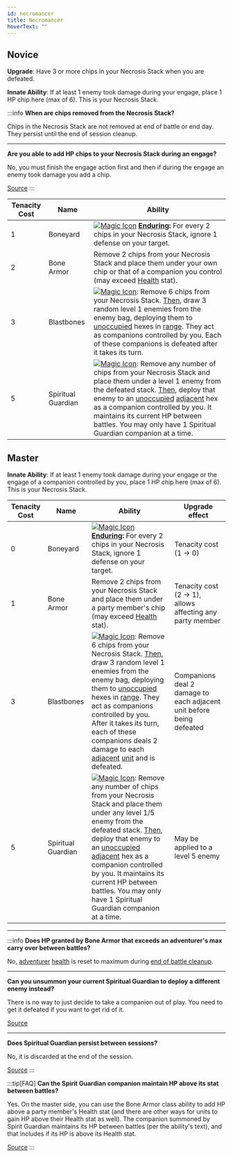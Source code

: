 ```yaml
---
id: necromancer
title: Necromancer
hoverText: ""
---
```


## Novice

**Upgrade**: Have 3 or more chips in your Necrosis Stack when you are defeated.

**Innate Ability**: If at least 1 enemy took damage during your engage, place 1 HP chip here (max of 6). This is your Necrosis Stack.

:::info
**When are chips removed from the Necrosis Stack?**

Chips in the Necrosis Stack are not removed at end of battle or end day. They persist until the end of session cleanup.

---

**Are you able to add HP chips to your Necrosis Stack during an engage?**

No, you must finish the engage action first and then if during the engage an enemy took damage you add a chip.

<a href="https://discord.com/channels/273472391403798528/734891265690304634/1339257250170277918" target="_blank">Source</a>
:::

| Tenacity Cost | Name               | Ability                                                                                                                                                                                                                                                                                                                                                                                                                                                                                                   |
| ------------- | ------------------ | --------------------------------------------------------------------------------------------------------------------------------------------------------------------------------------------------------------------------------------------------------------------------------------------------------------------------------------------------------------------------------------------------------------------------------------------------------------------------------------------------------- |
| 1             | Boneyard           | [<img src="/icons/magic.svg" alt="Magic Icon" className="icon-svg" />](/docs/battles/battle-forms/magic) **[Enduring](/docs/glossary/enduring):** For every 2 chips in your Necrosis Stack, ignore 1 defense on your target.                                                                                                                                                                                                                                                                              |
| 2             | Bone Armor         | Remove 2 chips from your Necrosis Stack and place them under your own chip or that of a companion you control (may exceed [Health](/docs/adventurer/stats/health) stat).                                                                                                                                                                                                                                                                                                                                  |
| 3             | Blastbones         | [<img src="/icons/magic.svg" alt="Magic Icon" className="icon-svg" />](/docs/battles/battle-forms/magic): Remove 6 chips from your Necrosis Stack. [Then](/docs/glossary/then), draw 3 random level 1 enemies from the enemy bag, deploying them to [unoccupied](/docs/glossary/occupied) hexes in [range](/docs/glossary/range). They act as companions controlled by you. Each of these companions is defeated after it takes its turn.                                                                 |
| 5             | Spiritual Guardian | [<img src="/icons/magic.svg" alt="Magic Icon" className="icon-svg" />](/docs/battles/battle-forms/magic): Remove any number of chips from your Necrosis Stack and place them under a level 1 enemy from the defeated stack. [Then](/docs/glossary/then), deploy that enemy to an [unoccupied](/docs/glossary/occupied) [adjacent](/docs/glossary/adjacent) hex as a companion controlled by you. It maintains its current HP between battles. You may only have 1 Spiritual Guardian companion at a time. |

## Master

**Innate Ability**: If at least 1 enemy took damage during your engage or the engage of a companion controlled by you, place 1 HP chip here (max of 6). This is your Necrosis Stack.

| Tenacity Cost | Name               | Ability                                                                                                                                                                                                                                                                                                                                                                                                                                                                                                                               | Upgrade effect                                                       |
| ------------- | ------------------ | ------------------------------------------------------------------------------------------------------------------------------------------------------------------------------------------------------------------------------------------------------------------------------------------------------------------------------------------------------------------------------------------------------------------------------------------------------------------------------------------------------------------------------------- | -------------------------------------------------------------------- |
| 0             | Boneyard           | [<img src="/icons/magic.svg" alt="Magic Icon" className="icon-svg" />](/docs/battles/battle-forms/magic) **[Enduring](/docs/glossary/enduring):** For every 2 chips in your Necrosis Stack, ignore 1 defense on your target.                                                                                                                                                                                                                                                                                                          | Tenacity cost<br/>(1 → 0)                                            |
| 1             | Bone Armor         | Remove 2 chips from your Necrosis Stack and place them under a party member's chip (may exceed [Health](/docs/adventurer/stats/health) stat).                                                                                                                                                                                                                                                                                                                                                                                         | Tenacity cost (2 → 1), allows affecting any party member             |
| 3             | Blastbones         | [<img src="/icons/magic.svg" alt="Magic Icon" className="icon-svg" />](/docs/battles/battle-forms/magic): Remove 6 chips from your Necrosis Stack. [Then](/docs/glossary/then), draw 3 random level 1 enemies from the enemy bag, deploying them to [unoccupied](/docs/glossary/occupied) hexes in [range](/docs/glossary/range). They act as companions controlled by you. After it takes its turn, each of these companions deals 2 damage to each [adjacent](/docs/glossary/adjacent) [unit](/docs/glossary/unit) and is defeated. | Companions deal 2 damage to each adjacent unit before being defeated |
| 5             | Spiritual Guardian | [<img src="/icons/magic.svg" alt="Magic Icon" className="icon-svg" />](/docs/battles/battle-forms/magic): Remove any number of chips from your Necrosis Stack and place them under any level 1/5 enemy from the defeated stack. [Then](/docs/glossary/then), deploy that enemy to an [unoccupied](/docs/glossary/occupied) [adjacent](/docs/glossary/adjacent) hex as a companion controlled by you. It maintains its current HP between battles. You may only have 1 Spiritual Guardian companion at a time.                         | May be applied to a level 5 enemy                                    |

---

:::info
**Does HP granted by Bone Armor that exceeds an adventurer's max carry over between battles?**

No, [adventurer](/docs/glossary/adventurer) [health](/docs/adventurer/stats/health) is reset to maximum during [end of battle cleanup](/docs/battles/end-of-battle).

---

**Can you unsummon your current Spiritual Guardian to deploy a different enemy instead?**

There is no way to just decide to take a companion out of play. You need to get it defeated if you want to get rid of it.

<a href="https://discord.com/channels/273472391403798528/1361396124782694450/1372225248522539058" target="_blank">Source</a>

---

**Does Spiritual Guardian persist between sessions?**

No, it is discarded at the end of the session.

<a href="https://discord.com/channels/273472391403798528/1393185130910187530/1393186198263959615" target="_blank">Source</a>
:::

:::tip[FAQ]
**Can the Spirit Guardian companion maintain HP above its stat between battles?**

Yes. On the master side, you can use the Bone Armor class ability to add HP above a party member's Health stat (and there are other ways for units to gain HP above their Health stat as well). The companion summoned by Spirit Guardian maintains its HP between battles (per the ability's text), and that includes if its HP is above its Health stat.

<a href="https://support.chiptheorygames.com/support/solutions/articles/33000291560" target="_blank">Source</a>
:::
